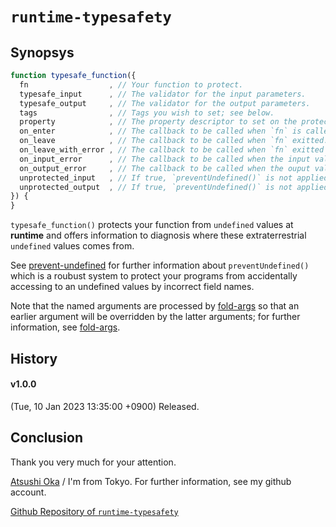 
 `runtime-typesafety`
================================================================================

 Synopsys
--------------------------------------------------------------------------------

``` javascript
function typesafe_function({
  fn                  , // Your function to protect.
  typesafe_input      , // The validator for the input parameters.
  typesafe_output     , // The validator for the output parameters.
  tags                , // Tags you wish to set; see below.
  property            , // The property descriptor to set on the protected func.
  on_enter            , // The callback to be called when `fn` is called.
  on_leave            , // The callback to be called when `fn` exitted.
  on_leave_with_error , // The callback to be called when `fn` exitted with an error.
  on_input_error      , // The callback to be called when the input validation failed.
  on_output_error     , // The callback to be called when the ouput validation failed.
  unprotected_input   , // If true, `preventUndefined()` is not applied to input arguments.
  unprotected_output  , // If true, `preventUndefined()` is not applied to output arguments.
}) {
}
```
`typesafe_function()` protects your function from `undefined` values at
**runtime** and offers information to diagnosis where these extraterrestrial
`undefined` values comes from.

See [prevent-undefined][] for further information about `preventUndefined()`
which is a roubust system to protect your programs from accidentally accessing
to an undefined values by incorrect field names.

Note that the named arguments are processed by [fold-args][] so that an earlier
argument will be overridden by the latter arguments; for further information,
see [fold-args][].

[prevent-undefined]: https://www.npmjs.com/package/prevent-undefined
[fold-args]: https://www.npmjs.com/package/fold-args

 History
--------------------------------------------------------------------------------
#### v1.0.0 ####
(Tue, 10 Jan 2023 13:35:00 +0900)
Released.


 Conclusion
--------------------------------------------------------------------------------
Thank you very much for your attention.

[Atsushi Oka][] / I'm from Tokyo. For further information, see my github account.

[Github Repository of `runtime-typesafety`](Github)

[Github]: https://github.com/a-oka-z/runtime-typesafety
[Atsushi Oka]: https://github.com/a-oka-z/

